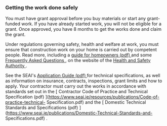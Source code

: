 ###  Getting the work done safely

You must have grant approval before you buy materials or start any grant-
funded work. If you have already started work, you will not be eligible for a
grant. Once approved, you have 8 months to get the works done and claim the
grant.

Under regulations governing safety, health and welfare at work, you must
ensure that construction work on your home is carried out by competent people.
Read more, including a [ guide for homeowners (pdf)
](http://www.hsa.ie/eng/Publications_and_Forms/Publications/Construction/homeowners_guidance.pdf)
and some [ Frequently Asked Questions
](http://www.hsa.ie/eng/Your_Industry/Construction/Construction_FAQ's/Homeowners_FAQs.html)
, on the website of the [ Health and Safety Authority
](http://www.hsa.ie/eng/) .

See the SEAI's [ Application Guide (pdf)
](https://www.seai.ie/resources/publications/Homeowner-Application-Guide.pdf)
for technical specifications, as well as information on insurance, contracts,
inspections, grant limits and how to apply. Your contractor must carry out the
works in accordance with standards set out in the [ Contractor Code of
Practice and Technical Specification (pdf)
](https://www.seai.ie/resources/publications/Code-of-practice-technical-
Specification.pdf) and the [ Domestic Technical Standards and Specifications
(pdf) ](https://www.seai.ie/publications/Domestic-Technical-Standards-and-
Specifications.pdf) .
